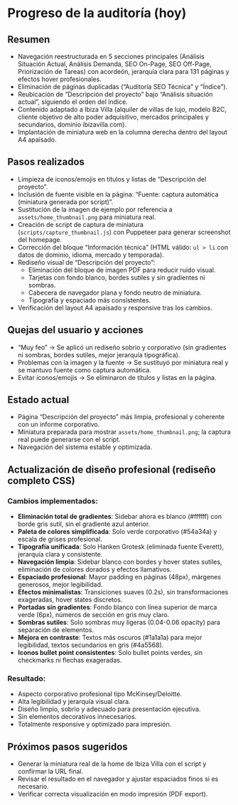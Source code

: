 # Progreso de la auditoría (hoy)

## Resumen
- Navegación reestructurada en 5 secciones principales (Análisis Situación Actual, Análisis Demanda, SEO On-Page, SEO Off-Page, Priorización de Tareas) con acordeón, jerarquía clara para 131 páginas y efectos hover profesionales.
- Eliminación de páginas duplicadas (“Auditoría SEO Técnica” y “Índice”).
- Reubicación de “Descripción del proyecto” bajo “Análisis situación actual”, siguiendo el orden del índice.
- Contenido adaptado a Ibiza Villa (alquiler de villas de lujo, modelo B2C, cliente objetivo de alto poder adquisitivo, mercados principales y secundarios, dominio ibizavilla.com).
- Implantación de miniatura web en la columna derecha dentro del layout A4 apaisado.

## Pasos realizados
- Limpieza de iconos/emojis en títulos y listas de “Descripción del proyecto”.
- Inclusión de fuente visible en la página: “Fuente: captura automática (miniatura generada por script)”.
- Sustitución de la imagen de ejemplo por referencia a `assets/home_thumbnail.png` para miniatura real.
- Creación de script de captura de miniatura (`scripts/capture_thumbnail.js`) con Puppeteer para generar screenshot del homepage.
- Corrección del bloque “Información técnica” (HTML válido: `ul > li` con datos de dominio, idioma, mercado y temporada).
- Rediseño visual de “Descripción del proyecto”:
  - Eliminación del bloque de imagen PDF para reducir ruido visual.
  - Tarjetas con fondo blanco, bordes sutiles y sin gradientes ni sombras.
  - Cabecera de navegador plana y fondo neutro de miniatura.
  - Tipografía y espaciado más consistentes.
- Verificación del layout A4 apaisado y responsive tras los cambios.

## Quejas del usuario y acciones
- “Muy feo” → Se aplicó un rediseño sobrio y corporativo (sin gradientes ni sombras, bordes sutiles, mejor jerarquía tipográfica).
- Problemas con la imagen y la fuente → Se sustituyó por miniatura real y se mantuvo fuente como captura automática.
- Evitar iconos/emojis → Se eliminaron de títulos y listas en la página.

## Estado actual
- Página “Descripción del proyecto” más limpia, profesional y coherente con un informe corporativo.
- Miniatura preparada para mostrar `assets/home_thumbnail.png`; la captura real puede generarse con el script.
- Navegación del sistema estable y optimizada.

## Actualización de diseño profesional (rediseño completo CSS)

### Cambios implementados:
- **Eliminación total de gradientes**: Sidebar ahora es blanco (#ffffff) con borde gris sutil, sin el gradiente azul anterior.
- **Paleta de colores simplificada**: Solo verde corporativo (#54a34a) y escala de grises profesional.
- **Tipografía unificada**: Solo Hanken Grotesk (eliminada fuente Everett), jerarquía clara y consistente.
- **Navegación limpia**: Sidebar blanco con bordes y hover states sutiles, eliminación de colores dorados y efectos llamativos.
- **Espaciado profesional**: Mayor padding en páginas (48px), márgenes generosos, mejor legibilidad.
- **Efectos minimalistas**: Transiciones suaves (0.2s), sin transformaciones exageradas, hover states discretos.
- **Portadas sin gradientes**: Fondo blanco con línea superior de marca verde (6px), números de sección en gris muy claro.
- **Sombras sutiles**: Solo sombras muy ligeras (0.04-0.06 opacity) para separación de elementos.
- **Mejora en contraste**: Textos más oscuros (#1a1a1a) para mejor legibilidad, textos secundarios en gris (#4a5568).
- **Iconos bullet point consistentes**: Solo bullet points verdes, sin checkmarks ni flechas exageradas.

### Resultado:
- Aspecto corporativo profesional tipo McKinsey/Deloitte.
- Alta legibilidad y jerarquía visual clara.
- Diseño limpio, sobrio y adecuado para presentación ejecutiva.
- Sin elementos decorativos innecesarios.
- Totalmente responsive y optimizado para impresión.

## Próximos pasos sugeridos
- Generar la miniatura real de la home de Ibiza Villa con el script y confirmar la URL final.
- Revisar el resultado en el navegador y ajustar espaciados finos si es necesario.
- Verificar correcta visualización en modo impresión (PDF export).